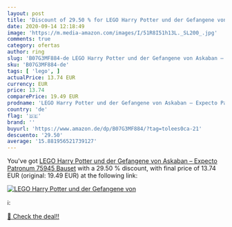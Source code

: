 ```yaml
---
layout: post
title: 'Discount of 29.50 % for LEGO Harry Potter und der Gefangene von '
date: 2020-09-14 12:18:49
image: 'https://m.media-amazon.com/images/I/51R8I51h13L._SL200_.jpg'
comments: true
category: ofertas
author: ring
slug: 'B07G3MF884-de LEGO Harry Potter und der Gefangene von Askaban – Expecto...'
sku: 'B07G3MF884-de'
tags: [ 'lego', ]
actualPrice: 13.74 EUR
currency: EUR
price: 13.74
comparePrice: 19.49 EUR
prodname: 'LEGO Harry Potter und der Gefangene von Askaban – Expecto Patronum  75945   Bauset'
country: 'de'
flag: '🇩🇪'
brand: ''
buyurl: 'https://www.amazon.de/dp/B07G3MF884/?tag=tolees0ca-21'
descuento: '29.50'
average: '15.881956521739127'
---
```


You've got [LEGO Harry Potter und der Gefangene von Askaban – Expecto Patronum  75945   Bauset](https://www.amazon.de/dp/B07G3MF884/?tag=tolees0ca-21) with a  29.50 % discount, with final price of 13.74 EUR (original: 19.49 EUR) at the following link:

[![LEGO Harry Potter und der Gefangene von ](https://m.media-amazon.com/images/I/51R8I51h13L._SL200_.jpg)](https://www.amazon.de/dp/B07G3MF884/?tag=tolees0ca-21)

ℹ️:


[🛒 Check the deal!!](https://www.amazon.de/dp/B07G3MF884/?tag=tolees0ca-21)
